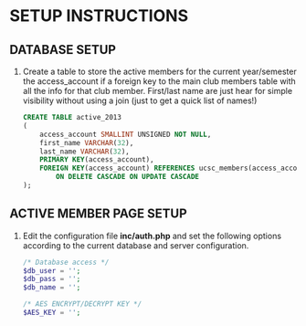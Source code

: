 SETUP INSTRUCTIONS
==================

DATABASE SETUP
--------------

1.  Create a table to store the active members for the current year/semester the access_account
    if a foreign key to the main club members table with all the info for that club member. First/last
    name are just hear for simple visibility without using a join (just to get a quick list of names!)
    
    ```sql
    CREATE TABLE active_2013  
    (  
        access_account SMALLINT UNSIGNED NOT NULL,  
        first_name VARCHAR(32),  
        last_name VARCHAR(32),  
        PRIMARY KEY(access_account),  
        FOREIGN KEY(access_account) REFERENCES ucsc_members(access_account)  
            ON DELETE CASCADE ON UPDATE CASCADE  
    );
    ```

ACTIVE MEMBER PAGE SETUP
------------------------

1.  Edit the configuration file **inc/auth.php** and set the following options according to the current
    database and server configuration.

    ```php
    /* Database access */
    $db_user = '';
    $db_pass = '';
    $db_name = '';

    /* AES ENCRYPT/DECRYPT KEY */
    $AES_KEY = '';
    ```
